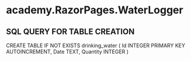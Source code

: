# academy.RazorPages.WaterLogger

SQL QUERY FOR TABLE CREATION
----------------------------

CREATE TABLE IF NOT EXISTS drinking_water (
                        Id INTEGER PRIMARY KEY AUTOINCREMENT,
                        Date TEXT,
                        Quantity INTEGER
                        )
